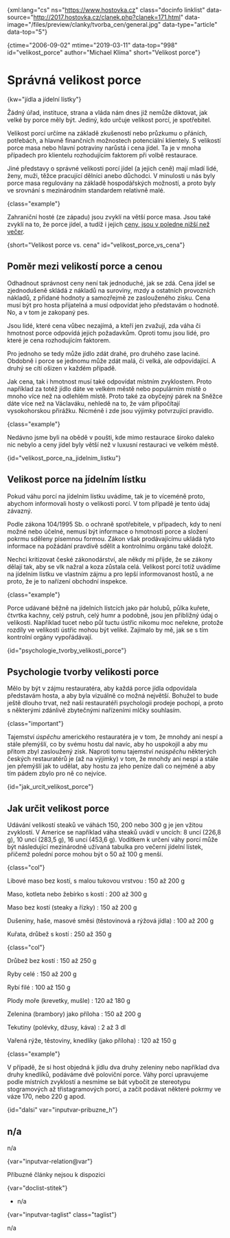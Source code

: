
{xml:lang="cs" ns="https://www.hostovka.cz" class="docinfo linklist" data-source="http://2017.hostovka.cz/clanek.php?clanek=171.html" data-image="/files/preview/clanky/tvorba_cen/general.jpg" data-type="article" data-top="5"}

{ctime="2006-09-02" mtime="2019-03-11" data-top="998" id="velikost_porce" author="Michael Klíma" short="Velikost porce"}

# Správná velikost porce

<!-- generated attribute kw by user_updatekw.sh on 2021-01-05, do not edit -->

{kw="jídla a jídelní lístky"}

Žádný úřad, instituce, strana a vláda nám dnes již nemůže diktovat, jak velké by porce měly být. Jediný, kdo určuje velikost porcí, je spotřebitel.

Velikost porcí určíme na základě zkušeností nebo průzkumu o přáních, potřebách, a hlavně finančních možnostech potenciální klientely. S velikostí porce masa nebo hlavní potraviny narůstá i cena jídel. Ta je v mnoha případech pro klientelu rozhodujícím faktorem při volbě restaurace.

Jiné představy o správné velikosti porcí jídel (a jejich ceně) mají mladí lidé, ženy, muži, těžce pracující dělníci anebo důchodci. V minulosti u nás byly porce masa regulovány na základě hospodářských možností, a proto byly ve srovnání s mezinárodním standardem relativně malé.

{class="example"}

Zahraniční hosté (ze západu) jsou zvyklí na větší porce masa. Jsou také zvyklí na to, že porce jídel, a tudíž i jejich [ceny, jsou v poledne nižší než večer][1].

{short="Velikost porce vs. cena" id="velikost\_porce\_vs_cena"}

## Poměr mezi velikostí porce a cenou

Odhadnout správnost ceny není tak jednoduché, jak se zdá. Cena jídel se zjednodušeně skládá z nákladů na suroviny, mzdy a ostatních provozních nákladů, z přidané hodnoty a samozřejmě ze zaslouženého zisku. Cena musí být pro hosta přijatelná a musí odpovídat jeho představám o hodnotě. No, a v tom je zakopaný pes.

Jsou lidé, které cena vůbec nezajímá, a kteří jen zvažují, zda váha či hmotnost porce odpovídá jejich požadavkům. Oproti tomu jsou lidé, pro které je cena rozhodujícím faktorem.

Pro jednoho se tedy může jídlo zdát drahé, pro druhého zase laciné. Obdobně i porce se jednomu může zdát malá, či velká, ale odpovídající. A druhý se cítí ošizen v každém případě.

Jak cena, tak i hmotnost musí také odpovídat místním zvyklostem. Proto například za totéž jídlo dáte ve velkém městě nebo populárním místě o mnoho více než na odlehlém místě. Proto také za obyčejný párek na Sněžce dáte více než na Václaváku, nehledě na to, že vám připočítají vysokohorskou přirážku. Nicméně i zde jsou výjimky potvrzující pravidlo.

{class="example"}

Nedávno jsme byli na obědě v poušti, kde mimo restaurace široko daleko nic nebylo a ceny jídel byly větší než v luxusní restauraci ve velkém městě.

{id="velikost\_porce\_na\_jidelnim\_listku"}

## Velikost porce na jídelním lístku

Pokud váhu porcí na jídelním lístku uvádíme, tak je to víceméně proto, abychom informovali hosty o velikosti porcí. V tom případě je tento údaj závazný.

Podle zákona 104/1995 Sb. o ochraně spotřebitele, v případech, kdy to není možné nebo účelné, nemusí být informace o hmotnosti porce a složení pokrmu sděleny písemnou formou. Zákon však prodávajícímu ukládá tyto informace na požádání pravdivě sdělit a kontrolnímu orgánu také doložit.

Nechci kritizovat české zákonodárství, ale někdy mi přijde, že se zákony dělají tak, aby se vlk nažral a koza zůstala celá. Velikost porcí totiž uvádíme na jídelním lístku ve vlastním zájmu a pro lepší informovanost hostů, a ne proto, že je to nařízení obchodní inspekce.

{class="example"}

Porce udávané běžně na jídelních lístcích jako pár holubů, půlka kuřete, čtvrtka kachny, celý pstruh, celý humr a podobně, jsou jen přibližný údaj o velikosti. Například tucet nebo půl tuctu ústřic nikomu moc neřekne, protože rozdíly ve velikosti ústřic mohou být veliké. Zajímalo by mě, jak se s tím kontrolní orgány vypořádávají.

{id="psychologie\_tvorby\_velikosti_porce"}

## Psychologie tvorby velikosti porce

Mělo by být v zájmu restauratéra, aby každá porce jídla odpovídala představám hosta, a aby byla vizuálně co možná největší. Bohužel to bude ještě dlouho trvat, než naši restauratéři psychologii prodeje pochopí, a proto s některými zdánlivě zbytečnými nařízeními mlčky souhlasím.

{class="important"}

Tajemství _úspěchu_ amerického restauratéra je v tom, že mnohdy ani nespí a stále přemýšlí, co by svému hostu dal navíc, aby ho uspokojil a aby mu přitom zbyl zasloužený zisk. Naproti tomu tajemství _neúspěchu_ některých českých restauratérů je (až na výjimky) v tom, že mnohdy ani nespí a stále jen přemýšlí jak to udělat, aby hostu za jeho peníze dali co nejméně a aby tím pádem zbylo pro ně co nejvíce.

{id="jak\_urcit\_velikost_porce"}

## Jak určit velikost porce

Udávání velikostí steaků ve váhách 150, 200 nebo 300 g je jen vžitou zvyklostí. V Americe se například váha steaků uvádí v uncích: 8 uncí (226,8 g), 10 uncí (283,5 g), 16 uncí (453,6 g). Vodítkem k určení váhy porcí může být následující mezinárodně užívaná tabulka pro večerní jídelní lístek, přičemž polední porce mohou být o 50 až 100 g menší.

{class="col"}

Libové maso bez kostí, s malou tukovou vrstvou
:   150 až 200 g

Maso, kotleta nebo žebírko s kostí
:   200 až 300 g

Maso bez kostí (steaky a řízky)
:   150 až 200 g

Dušeniny, haše, masové směsi (těstovinová a rýžová jídla)
:   100 až 200 g

Kuřata, drůbež s kostí
:   250 až 350 g

{class="col"}

Drůbež bez kostí
:   150 až 250 g

Ryby celé
:   150 až 200 g

Rybí filé
:   100 až 150 g

Plody moře (krevetky, mušle)
:   120 až 180 g

Zelenina (brambory) jako příloha
:   150 až 200 g

Tekutiny (polévky, džusy, káva)
:   2 až 3 dl

Vařená rýže, těstoviny, knedlíky (jako příloha)
:   120 až 150 g

{class="example"}

V případě, že si host objedná k jídlu dva druhy zeleniny nebo například dva druhy knedlíků, podáváme dvě poloviční porce. Váhy porcí upravujeme podle místních zvyklostí a nesmíme se bát vybočit ze stereotypu stogramových až třistagramových porcí, a začít podávat některé pokrmy ve váze 170, nebo 220 g apod.

{id="dalsi" var="inputvar-pribuzne_h"}

## n/a

n/a

{var="inputvar-relation@var"}

Příbuzné články nejsou k dispozici

{var="doclist-stitek"}

  * n/a

{var="inputvar-taglist" class="taglist"}

n/a

 [1]: /tvorba_cen


